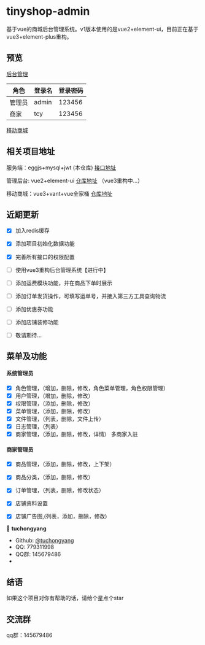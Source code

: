# tinyshop-admin

基于vue的商城后台管理系统。v1版本使用的是vue2+element-ui，目前正在基于vue3+element-plus重构。

## 预览
[后台管理](http://tinyshop.tucy.top/admin)

| 角色 |  登录名 | 登录密码 |
|--------|---------|----------|
| 管理员 | admin | 123456 |
| 商家 | tcy | 123456 |

[移动商城](http://tinyshop.tucy.top/)


## 相关项目地址
服务端：eggjs+mysql+jwt  (本仓库) [接口地址](http://tinyshop.tucy.top/api)

管理后台: vue2+element-ui  [仓库地址](https://github.com/tuchongyang/tinyshop-admin)   （vue3重构中...）

移动商城：vue3+vant+vue全家桶  [仓库地址](https://github.com/tuchongyang/tinyshop-vue)  

## 近期更新

- [x] 加入redis缓存
- [x] 添加项目初始化数据功能
- [x] 完善所有接口的权限配置
- [ ] 使用vue3重构后台管理系统【进行中】
- [ ] 添加运费模块功能，并在商品下单时展示
- [ ] 添加订单发货操作，可填写运单号，并接入第三方工具查询物流
- [ ] 添加优惠券功能
- [ ] 添加店铺装修功能
- [ ] 敬请期待...


## 菜单及功能

#### 系统管理员
- [x] 角色管理，（增加，删除，修改，角色菜单管理，角色权限管理）
- [x] 用户管理，（增加，删除，修改）
- [x] 权限管理，（添加，删除，修改）
- [x] 菜单管理，（添加，删除，修改）
- [x] 文件管理，（列表，删除，文件上传）
- [x] 日志管理，（列表）
- [x] 商家管理，（添加，删除，修改，详情） 多商家入驻

#### 商家管理员
- [x] 商品管理，（添加，删除，修改，上下架）
- [x] 商品分类，（添加，删除，修改）
- [x] 订单管理，（列表，删除，修改状态）
- [x] 店铺资料设置
- [x] 店铺广告图,(列表，添加，删除，修改)



👤 **tuchongyang**

* Github: [@tuchongyang](https://github.com/tuchongyang)
* QQ: 779311998
* QQ群: 145679486
* 
## 结语
如果这个项目对你有帮助的话，请给个星点个star

## 交流群
qq群：145679486
